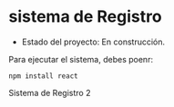 <h1> sistema de Registro</h1>

- Estado del proyecto: En construcción.

Para ejecutar el sistema, debes poenr:

```npm install react```

Sistema de Registro 2
